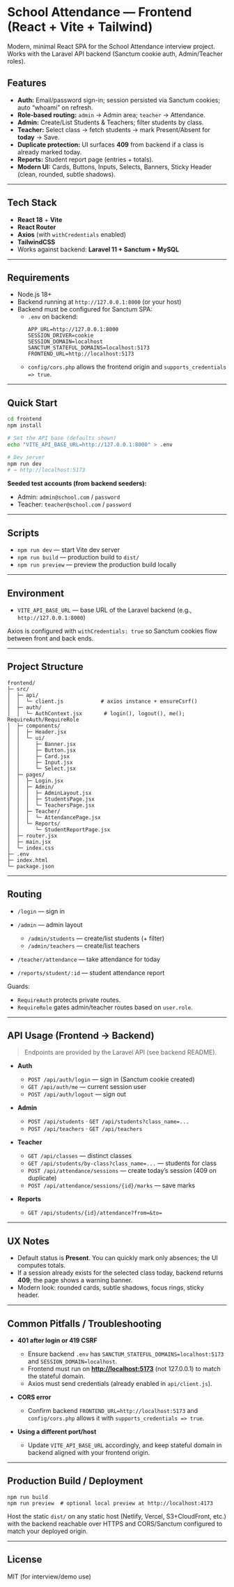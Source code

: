 # School Attendance — Frontend (React + Vite + Tailwind)

Modern, minimal React SPA for the School Attendance interview project.  
Works with the Laravel API backend (Sanctum cookie auth, Admin/Teacher roles).

## Features
- **Auth:** Email/password sign-in; session persisted via Sanctum cookies; auto “whoami” on refresh.
- **Role-based routing:** `admin` → Admin area; `teacher` → Attendance.
- **Admin:** Create/List Students & Teachers; filter students by class.
- **Teacher:** Select class → fetch students → mark Present/Absent for **today** → Save.
- **Duplicate protection:** UI surfaces **409** from backend if a class is already marked today.
- **Reports:** Student report page (entries + totals).
- **Modern UI:** Cards, Buttons, Inputs, Selects, Banners, Sticky Header (clean, rounded, subtle shadows).

---

## Tech Stack
- **React 18** + **Vite**
- **React Router**
- **Axios** (with `withCredentials` enabled)
- **TailwindCSS**
- Works against backend: **Laravel 11 + Sanctum + MySQL**

---

## Requirements
- Node.js 18+
- Backend running at `http://127.0.0.1:8000` (or your host)
- Backend must be configured for Sanctum SPA:
  - `.env` on backend:
    ```
    APP_URL=http://127.0.0.1:8000
    SESSION_DRIVER=cookie
    SESSION_DOMAIN=localhost
    SANCTUM_STATEFUL_DOMAINS=localhost:5173
    FRONTEND_URL=http://localhost:5173
    ```
  - `config/cors.php` allows the frontend origin and `supports_credentials => true`.

---

## Quick Start

```bash
cd frontend
npm install

# Set the API base (defaults shown)
echo "VITE_API_BASE_URL=http://127.0.0.1:8000" > .env

# Dev server
npm run dev
# → http://localhost:5173
````

**Seeded test accounts (from backend seeders):**

* Admin: `admin@school.com` / `password`
* Teacher: `teacher@school.com` / `password`

---

## Scripts

* `npm run dev` — start Vite dev server
* `npm run build` — production build to `dist/`
* `npm run preview` — preview the production build locally

---

## Environment

* `VITE_API_BASE_URL` — base URL of the Laravel backend (e.g., `http://127.0.0.1:8000`)

Axios is configured with `withCredentials: true` so Sanctum cookies flow between front and back ends.

---

## Project Structure

```
frontend/
├─ src/
│  ├─ api/
│  │  └─ client.js            # axios instance + ensureCsrf()
│  ├─ auth/
│  │  └─ AuthContext.jsx       # login(), logout(), me(); RequireAuth/RequireRole
│  ├─ components/
│  │  ├─ Header.jsx
│  │  └─ ui/
│  │     ├─ Banner.jsx
│  │     ├─ Button.jsx
│  │     ├─ Card.jsx
│  │     ├─ Input.jsx
│  │     └─ Select.jsx
│  ├─ pages/
│  │  ├─ Login.jsx
│  │  ├─ Admin/
│  │  │  ├─ AdminLayout.jsx
│  │  │  ├─ StudentsPage.jsx
│  │  │  └─ TeachersPage.jsx
│  │  ├─ Teacher/
│  │  │  └─ AttendancePage.jsx
│  │  └─ Reports/
│  │     └─ StudentReportPage.jsx
│  ├─ router.jsx
│  ├─ main.jsx
│  └─ index.css
├─ .env
├─ index.html
└─ package.json
```

---

## Routing

* `/login` — sign in
* `/admin` — admin layout

  * `/admin/students` — create/list students (+ filter)
  * `/admin/teachers` — create/list teachers
* `/teacher/attendance` — take attendance for today
* `/reports/student/:id` — student attendance report

Guards:

* `RequireAuth` protects private routes.
* `RequireRole` gates admin/teacher routes based on `user.role`.

---

## API Usage (Frontend → Backend)

> Endpoints are provided by the Laravel API (see backend README).

* **Auth**

  * `POST /api/auth/login` — sign in (Sanctum cookie created)
  * `GET /api/auth/me` — current session user
  * `POST /api/auth/logout` — sign out
* **Admin**

  * `POST /api/students` · `GET /api/students?class_name=...`
  * `POST /api/teachers` · `GET /api/teachers`
* **Teacher**

  * `GET /api/classes` — distinct classes
  * `GET /api/students/by-class?class_name=...` — students for class
  * `POST /api/attendance/sessions` — create today’s session (409 on duplicate)
  * `POST /api/attendance/sessions/{id}/marks` — save marks
* **Reports**

  * `GET /api/students/{id}/attendance?from=&to=`

---

## UX Notes

* Default status is **Present**. You can quickly mark only absences; the UI computes totals.
* If a session already exists for the selected class today, backend returns **409**; the page shows a warning banner.
* Modern look: rounded cards, subtle shadows, focus rings, sticky header.

---

## Common Pitfalls / Troubleshooting

* **401 after login or 419 CSRF**

  * Ensure backend `.env` has `SANCTUM_STATEFUL_DOMAINS=localhost:5173` and `SESSION_DOMAIN=localhost`.
  * Frontend must run on **[http://localhost:5173](http://localhost:5173)** (not 127.0.0.1) to match the stateful domain.
  * Axios must send credentials (already enabled in `api/client.js`).
* **CORS error**

  * Confirm backend `FRONTEND_URL=http://localhost:5173` and `config/cors.php` allows it with `supports_credentials => true`.
* **Using a different port/host**

  * Update `VITE_API_BASE_URL` accordingly, and keep stateful domain in backend aligned with your frontend origin.

---

## Production Build / Deployment

```
npm run build
npm run preview  # optional local preview at http://localhost:4173
```

Host the static `dist/` on any static host (Netlify, Vercel, S3+CloudFront, etc.) with the backend reachable over HTTPS and CORS/Sanctum configured to match your deployed origin.

---

## License

MIT (for interview/demo use)